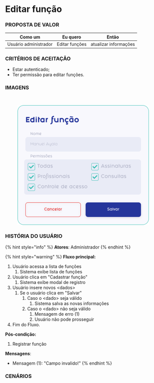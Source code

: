 # Editar função

### PROPOSTA DE VALOR

| Como um               | Eu quero       | Então                 |
| --------------------- | -------------- | --------------------- |
| Usuário administrador | Editar funções | atualizar informações |

### CRITÉRIOS DE ACEITAÇÃO

* Estar autenticado;
* Ter permissão para editar funções.

### IMAGENS

<div>

<figure><img src="../../.gitbook/assets/Usuários (1).png" alt=""><figcaption></figcaption></figure>

 

<figure><img src="../../.gitbook/assets/Editar função - Modal.png" alt=""><figcaption></figcaption></figure>

</div>

### HISTÓRIA DO USUÁRIO

{% hint style="info" %}
**Atores**: Administrador
{% endhint %}

{% hint style="warning" %}
**Fluxo principal:**

1. Usuário acessa a lista de funções
   1. Sistema exibe lista de funções
2. Usuário clica em "Cadastrar função"
   1. Sistema exibe modal de registro
3. Usuário insere novos \<dados>
   1. Se o usuário clica em "Salvar"
      1. Caso o \<dado> seja válido
         1. Sistema salva as novas informações
      2. Caso o \<dado> não seja válido
         1. Mensagem de erro (1)
         2. Usuário não pode prosseguir
4. Fim do Fluxo.

**Pós-condição:**

1. Registrar função

**Mensagens**:

* Mensagem (1): "Campo invalido!"
{% endhint %}

### CENÁRIOS

```gherkin
```
